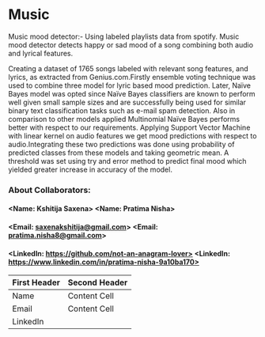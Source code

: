 # Music
Music mood detector:- Using labeled playlists data from spotify. Music mood detector detects happy or sad mood of a song combining both audio and lyrical features.

Creating a dataset of 1765 songs labeled with relevant song features, and lyrics, as extracted from Genius.com.Firstly ensemble voting technique was used to combine three model for lyric based mood prediction. Later, Naïve Bayes model was opted since Naïve Bayes classifiers are known to perform well given small sample sizes and are successfully being used for similar binary text classification tasks such as e-mail spam detection. Also in comparison to other models applied Multinomial Naïve Bayes performs better with respect to our requirements. Applying Support Vector Machine with linear kernel on audio features we get mood predictions with respect to audio.Integrating these two predictions was done using probability of predicted classes from these models and taking geometric mean. A threshold was set using try and error method to predict final mood which yielded greater increase in accuracy of the model.

### About Collaborators:

#### <Name: Kshitija Saxena>                                  <Name: Pratima Nisha>
#### <Email: saxenakshitija@gmail.com>                        <Email: pratima.nisha8@gmail.com>
#### <LinkedIn: https://github.com/not-an-anagram-lover>      <LinkedIn: https://www.linkedin.com/in/pratima-nisha-9a10ba170>

| First Header  | Second Header |
| ------------- | ------------- |
| Name  | Content Cell  |
| Email | Content Cell  |
| LinkedIn |            |

